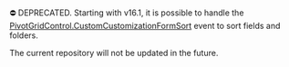 ⛔ DEPRECATED. Starting with v16.1, it is possible to handle the [PivotGridControl.CustomCustomizationFormSort](https://docs.devexpress.com/WindowsForms/DevExpress.XtraPivotGrid.PivotGridControl.CustomCustomizationFormSort) event to sort fields and folders.

The current repository will not be updated in the future.

